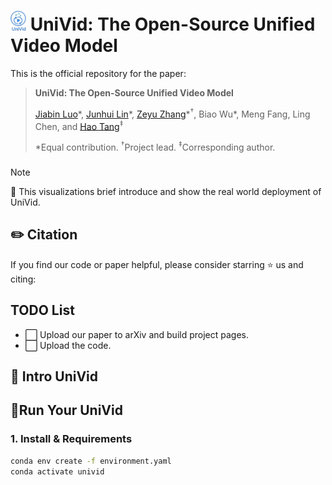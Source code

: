 # <img src="https://github.com/AIGeeksGroup/UniVid/blob/website/assets/univid_logo.png" alt="logo" width="25"/> UniVid: The Open-Source Unified Video Model
This is the official repository for the paper:
> **UniVid: The Open-Source Unified Video Model**
>
> [Jiabin Luo](https://king-play.github.io/)\*, [Junhui Lin](https://github.com/kmp1001)\*, [Zeyu Zhang](https://steve-zeyu-zhang.github.io/)\*<sup>†</sup>, Biao Wu\*, Meng Fang, Ling Chen, and [Hao Tang](https://ha0tang.github.io/)<sup>‡</sup>  
>
> *Equal contribution. <sup>†</sup>Project lead. <sup>‡</sup>Corresponding author.
>
> ### 

> [!NOTE]
> 💪 This visualizations brief introduce and show the real world deployment of UniVid.



## ✏️ Citation

If you find our code or paper helpful, please consider starring ⭐ us and citing:



## TODO List

- ⬜️ Upload our paper to arXiv and build project pages.
- ⬜️ Upload the code.

## 🏃 Intro UniVid

## 🔧Run Your UniVid

### 1. Install & Requirements

```bash
conda env create -f environment.yaml
conda activate univid
```
